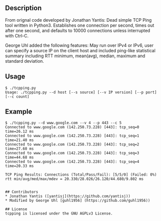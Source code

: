 ## Description

From orignal code developed by Jonathan Yantis:
Dead simple TCP Ping tool written in Python3. Establishes one connection per
second, times out after one second, and defaults to 10000 connections unless
interrupted with Ctrl-C.

George Uhl added the following features:
May run over IPv4 or IPv6, user can specify a source IP on the client host
and included ping-like statistical summary including RTT minimum, mean(avg),
median, maximum and standard deviation.

## Usage

```
$ ./tcpping.py
Usage: ./tcpping.py --d host [--s source] [--v IP version] [--p port] [--c count]
```

## Example
```
$ ./tcpping.py --d www.google.com --v 4 --p 443 --c 5
Connected to www.google.com (142.250.73.228) [443]: tcp_seq=0 time=26.12 ms
Connected to www.google.com (142.250.73.228) [443]: tcp_seq=1 time=21.40 ms
Connected to www.google.com (142.250.73.228) [443]: tcp_seq=2 time=27.60 ms
Connected to www.google.com (142.250.73.228) [443]: tcp_seq=3 time=44.68 ms
Connected to www.google.com (142.250.73.228) [443]: tcp_seq=4 time=20.33 ms

TCP Ping Results: Connections (Total/Pass/Fail): [5/5/0] (Failed: 0%)
rtt min/avg/med/max/mdev = 20.330/28.026/26.120/44.680/9.802 ms


## Contributors
* Jonathan Yantis ([yantisj](https://github.com/yantisj))
* Modified by George Uhl [guhl1956] (https://github.com/guhl1956))

## License
tcpping is licensed under the GNU AGPLv3 License.
